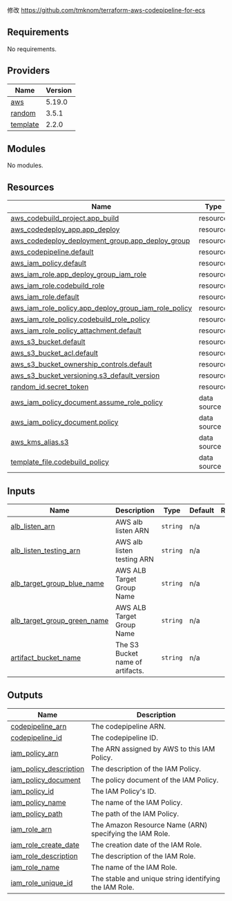 修改 https://github.com/tmknom/terraform-aws-codepipeline-for-ecs
## Requirements

No requirements.

## Providers

| Name | Version |
|------|---------|
| <a name="provider_aws"></a> [aws](#provider\_aws) | 5.19.0 |
| <a name="provider_random"></a> [random](#provider\_random) | 3.5.1 |
| <a name="provider_template"></a> [template](#provider\_template) | 2.2.0 |

## Modules

No modules.

## Resources

| Name | Type |
|------|------|
| [aws_codebuild_project.app_build](https://registry.terraform.io/providers/hashicorp/aws/latest/docs/resources/codebuild_project) | resource |
| [aws_codedeploy_app.app_deploy](https://registry.terraform.io/providers/hashicorp/aws/latest/docs/resources/codedeploy_app) | resource |
| [aws_codedeploy_deployment_group.app_deploy_group](https://registry.terraform.io/providers/hashicorp/aws/latest/docs/resources/codedeploy_deployment_group) | resource |
| [aws_codepipeline.default](https://registry.terraform.io/providers/hashicorp/aws/latest/docs/resources/codepipeline) | resource |
| [aws_iam_policy.default](https://registry.terraform.io/providers/hashicorp/aws/latest/docs/resources/iam_policy) | resource |
| [aws_iam_role.app_deploy_group_iam_role](https://registry.terraform.io/providers/hashicorp/aws/latest/docs/resources/iam_role) | resource |
| [aws_iam_role.codebuild_role](https://registry.terraform.io/providers/hashicorp/aws/latest/docs/resources/iam_role) | resource |
| [aws_iam_role.default](https://registry.terraform.io/providers/hashicorp/aws/latest/docs/resources/iam_role) | resource |
| [aws_iam_role_policy.app_deploy_group_iam_role_policy](https://registry.terraform.io/providers/hashicorp/aws/latest/docs/resources/iam_role_policy) | resource |
| [aws_iam_role_policy.codebuild_role_policy](https://registry.terraform.io/providers/hashicorp/aws/latest/docs/resources/iam_role_policy) | resource |
| [aws_iam_role_policy_attachment.default](https://registry.terraform.io/providers/hashicorp/aws/latest/docs/resources/iam_role_policy_attachment) | resource |
| [aws_s3_bucket.default](https://registry.terraform.io/providers/hashicorp/aws/latest/docs/resources/s3_bucket) | resource |
| [aws_s3_bucket_acl.default](https://registry.terraform.io/providers/hashicorp/aws/latest/docs/resources/s3_bucket_acl) | resource |
| [aws_s3_bucket_ownership_controls.default](https://registry.terraform.io/providers/hashicorp/aws/latest/docs/resources/s3_bucket_ownership_controls) | resource |
| [aws_s3_bucket_versioning.s3_default_version](https://registry.terraform.io/providers/hashicorp/aws/latest/docs/resources/s3_bucket_versioning) | resource |
| [random_id.secret_token](https://registry.terraform.io/providers/hashicorp/random/latest/docs/resources/id) | resource |
| [aws_iam_policy_document.assume_role_policy](https://registry.terraform.io/providers/hashicorp/aws/latest/docs/data-sources/iam_policy_document) | data source |
| [aws_iam_policy_document.policy](https://registry.terraform.io/providers/hashicorp/aws/latest/docs/data-sources/iam_policy_document) | data source |
| [aws_kms_alias.s3](https://registry.terraform.io/providers/hashicorp/aws/latest/docs/data-sources/kms_alias) | data source |
| [template_file.codebuild_policy](https://registry.terraform.io/providers/hashicorp/template/latest/docs/data-sources/file) | data source |

## Inputs

| Name | Description | Type | Default | Required |
|------|-------------|------|---------|:--------:|
| <a name="input_alb_listen_arn"></a> [alb\_listen\_arn](#input\_alb\_listen\_arn) | AWS alb listen ARN | `string` | n/a | yes |
| <a name="input_alb_listen_testing_arn"></a> [alb\_listen\_testing\_arn](#input\_alb\_listen\_testing\_arn) | AWS alb listen testing ARN | `string` | n/a | yes |
| <a name="input_alb_target_group_blue_name"></a> [alb\_target\_group\_blue\_name](#input\_alb\_target\_group\_blue\_name) | AWS ALB Target Group Name | `string` | n/a | yes |
| <a name="input_alb_target_group_green_name"></a> [alb\_target\_group\_green\_name](#input\_alb\_target\_group\_green\_name) | AWS ALB Target Group Name | `string` | n/a | yes |
| <a name="input_artifact_bucket_name"></a> [artifact\_bucket\_name](#input\_artifact\_bucket\_name) | The S3 Bucket name of artifacts. | `string` | n/a | yes |
## Outputs

| Name | Description |
|------|-------------|
| <a name="output_codepipeline_arn"></a> [codepipeline\_arn](#output\_codepipeline\_arn) | The codepipeline ARN. |
| <a name="output_codepipeline_id"></a> [codepipeline\_id](#output\_codepipeline\_id) | The codepipeline ID. |
| <a name="output_iam_policy_arn"></a> [iam\_policy\_arn](#output\_iam\_policy\_arn) | The ARN assigned by AWS to this IAM Policy. |
| <a name="output_iam_policy_description"></a> [iam\_policy\_description](#output\_iam\_policy\_description) | The description of the IAM Policy. |
| <a name="output_iam_policy_document"></a> [iam\_policy\_document](#output\_iam\_policy\_document) | The policy document of the IAM Policy. |
| <a name="output_iam_policy_id"></a> [iam\_policy\_id](#output\_iam\_policy\_id) | The IAM Policy's ID. |
| <a name="output_iam_policy_name"></a> [iam\_policy\_name](#output\_iam\_policy\_name) | The name of the IAM Policy. |
| <a name="output_iam_policy_path"></a> [iam\_policy\_path](#output\_iam\_policy\_path) | The path of the IAM Policy. |
| <a name="output_iam_role_arn"></a> [iam\_role\_arn](#output\_iam\_role\_arn) | The Amazon Resource Name (ARN) specifying the IAM Role. |
| <a name="output_iam_role_create_date"></a> [iam\_role\_create\_date](#output\_iam\_role\_create\_date) | The creation date of the IAM Role. |
| <a name="output_iam_role_description"></a> [iam\_role\_description](#output\_iam\_role\_description) | The description of the IAM Role. |
| <a name="output_iam_role_name"></a> [iam\_role\_name](#output\_iam\_role\_name) | The name of the IAM Role. |
| <a name="output_iam_role_unique_id"></a> [iam\_role\_unique\_id](#output\_iam\_role\_unique\_id) | The stable and unique string identifying the IAM Role. |
